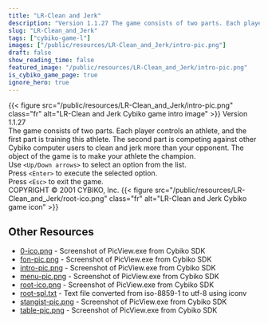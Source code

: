 ```yaml
---
title: "LR-Clean and Jerk"
description: "Version 1.1.27 The game consists of two parts. Each player controls an athlete, and the first part is training this athlete. The second part is competing against other Cybiko computer users to clean and jerk more than your opponent. The object of the game is to make your athlete..."
slug: "LR-Clean_and_Jerk"
tags: ["cybiko-game-l"]
images: ["/public/resources/LR-Clean_and_Jerk/intro-pic.png"]
draft: false
show_reading_time: false
featured_image: "/public/resources/LR-Clean_and_Jerk/intro-pic.png"
is_cybiko_game_page: true
ignore_hero: true
---
```

{{< figure src="/public/resources/LR-Clean_and_Jerk/intro-pic.png" class="fr" alt="LR-Clean and Jerk Cybiko game intro image" >}}
Version 1.1.27 \
The game consists of two parts. Each player controls an athlete, and the first part is training this athlete. The second part is competing against other Cybiko computer users to clean and jerk more than your opponent. The object of the game is to make your athlete the champion. \
Use `<Up/Down arrows>`  to select an option from the list. \
Press `<Enter>`  to execute the selected option. \
Press `<Esc>`  to exit the game. \
COPYRIGHT © 2001 CYBIKO, Inc. {{< figure src="/public/resources/LR-Clean_and_Jerk/root-ico.png" class="fr" alt="LR-Clean and Jerk Cybiko game icon" >}}

## Other Resources
* [0-ico.png](/public/resources/LR-Clean_and_Jerk/0-ico.png) - Screenshot of PicView.exe from Cybiko SDK
* [fon-pic.png](/public/resources/LR-Clean_and_Jerk/fon-pic.png) - Screenshot of PicView.exe from Cybiko SDK
* [intro-pic.png](/public/resources/LR-Clean_and_Jerk/intro-pic.png) - Screenshot of PicView.exe from Cybiko SDK
* [menu-pic.png](/public/resources/LR-Clean_and_Jerk/menu-pic.png) - Screenshot of PicView.exe from Cybiko SDK
* [root-ico.png](/public/resources/LR-Clean_and_Jerk/root-ico.png) - Screenshot of PicView.exe from Cybiko SDK
* [root-spl.txt](/public/resources/LR-Clean_and_Jerk/root-spl.txt) - Text file converted from iso-8859-1 to utf-8 using iconv
* [stangist-pic.png](/public/resources/LR-Clean_and_Jerk/stangist-pic.png) - Screenshot of PicView.exe from Cybiko SDK
* [table-pic.png](/public/resources/LR-Clean_and_Jerk/table-pic.png) - Screenshot of PicView.exe from Cybiko SDK
